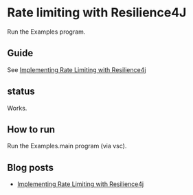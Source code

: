 # Rate limiting with Resilience4J

Run the Examples program.

## Guide
See [Implementing Rate Limiting with Resilience4j](https://reflectoring.io/rate-limiting-with-resilience4j/#what-is-rate-limiting)

## status
Works.

## How to run
Run the Examples.main program (via vsc).

## Blog posts

* [Implementing Rate Limiting with Resilience4j](https://reflectoring.io/rate-limiting-with-resilience4j)



